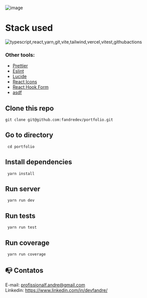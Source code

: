 ![image](https://github.com/user-attachments/assets/7f7b882d-bb64-4431-baf8-26f42b49c5f9)

# Stack used

<img src="https://skillicons.dev/icons?i=typescript,react,yarn,git,vite,tailwind,vercel,vitest,githubactions&theme=dark" alt="typescript,react,yarn,git,vite,tailwind,vercel,vitest,githubactions" />

### Other tools:

- [Prettier](https://eslint.org/)
- [Eslint](https://prettier.io/)
- [Lucide](https://lucide.dev/)
- [React Icons](https://react-icons.github.io/react-icons/)
- [React Hook Form](https://react-hook-form.com/)
- [asdf](https://asdf-vm.com/)

## Clone this repo

```
git clone git@github.com:fandredev/portfolio.git
```

## Go to directory

```
 cd portfolio
```

## Install dependencies

```
 yarn install
```

## Run server

```
 yarn run dev
```

## Run tests

```
 yarn run test
```

## Run coverage

```
 yarn run coverage
```

## :mailbox_with_no_mail: Contatos

E-mail: profissionalf.andre@gmail.com<br>
Linkedin: https://www.linkedin.com/in/devfandre/<br>
